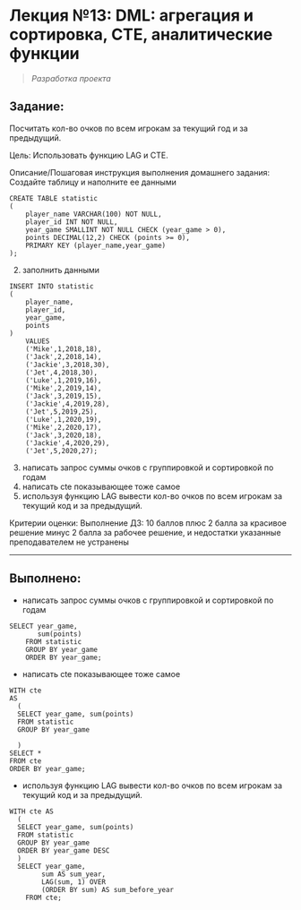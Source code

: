 # **Лекция №13: DML: агрегация и сортировка, CTE, аналитические функции**
> _Разработка проекта_

## **Задание:**
Посчитать кол-во очков по всем игрокам за текущий год и за предыдущий.

Цель:
Использовать функцию LAG и CTE.


Описание/Пошаговая инструкция выполнения домашнего задания:
Создайте таблицу и наполните ее данными

```roomsql
CREATE TABLE statistic
(
    player_name VARCHAR(100) NOT NULL,
    player_id INT NOT NULL,
    year_game SMALLINT NOT NULL CHECK (year_game > 0),
    points DECIMAL(12,2) CHECK (points >= 0),
    PRIMARY KEY (player_name,year_game)
);
```
2) заполнить данными 

```roomsql
INSERT INTO statistic
(
    player_name, 
    player_id, 
    year_game, 
    points
) 
    VALUES 
    ('Mike',1,2018,18), 
    ('Jack',2,2018,14), 
    ('Jackie',3,2018,30), 
    ('Jet',4,2018,30), 
    ('Luke',1,2019,16), 
    ('Mike',2,2019,14), 
    ('Jack',3,2019,15), 
    ('Jackie',4,2019,28), 
    ('Jet',5,2019,25), 
    ('Luke',1,2020,19), 
    ('Mike',2,2020,17),
    ('Jack',3,2020,18), 
    ('Jackie',4,2020,29), 
    ('Jet',5,2020,27); 
```
3) написать запрос суммы очков с группировкой и сортировкой по годам
4) написать cte показывающее тоже самое
5) используя функцию LAG вывести кол-во очков по всем игрокам за текущий код и за предыдущий.

Критерии оценки:
Выполнение ДЗ: 10 баллов
плюс 2 балла за красивое решение
минус 2 балла за рабочее решение, и недостатки указанные преподавателем не устранены

---

## **Выполнено:**

- написать запрос суммы очков с группировкой и сортировкой по годам
```roomsql
SELECT year_game,
       sum(points)
    FROM statistic
    GROUP BY year_game
    ORDER BY year_game;
```

- написать cte показывающее тоже самое
```roomsql
WITH cte 
AS
  (
  SELECT year_game, sum(points)
  FROM statistic
  GROUP BY year_game
  
  )
SELECT * 
FROM cte
ORDER BY year_game;
```

- используя функцию LAG вывести кол-во очков по всем игрокам за текущий код и за предыдущий.
 
```roomsql
WITH cte AS
  (
  SELECT year_game, sum(points)
  FROM statistic
  GROUP BY year_game
  ORDER BY year_game DESC
  )
  SELECT year_game,
        sum AS sum_year,
        LAG(sum, 1) OVER 
        (ORDER BY sum) AS sum_before_year
    FROM cte;
```